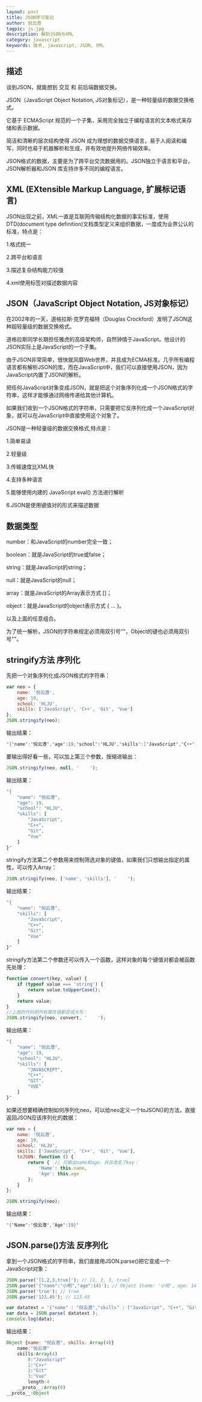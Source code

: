 ```yaml
---
layout: post
title: JSON学习笔记
author: 倪云港
tagpic: js.jpg
description: 解析JSON与XML
category: javascript
keywords: 技术, javascript, JSON, XML
---
```


## 描述

谈到JSON，就能想到 交互 和 前后端数据交换。

JSON（JavaScript Object Notation, JS对象标记），是一种轻量级的数据交换格式。

它基于 ECMAScript 规范的一个子集，采用完全独立于编程语言的文本格式来存储和表示数据。

简洁和清晰的层次结构使得 JSON 成为理想的数据交换语言。易于人阅读和编写，同时也易于机器解析和生成，并有效地提升网络传输效率。

JSON格式的数据，主要是为了跨平台交流数据用的。JSON独立于语言和平台，JSON解析器和JSON 库支持许多不同的编程语言。

## XML (EXtensible Markup Language, 扩展标记语言)

JSON出现之前，XML一直是互联网传输结构化数据的事实标准，使用DTD(document type definition)文档类型定义来组织数据，一度成为业界公认的标准，特点是：

1.格式统一

2.跨平台和语言

3.描述复杂结构能力较强

4.xml使用标签对描述数据内容

## JSON（JavaScript Object Notation, JS对象标记）

在2002年的一天，道格拉斯·克罗克福特（Douglas Crockford）发明了JSON这种超轻量级的数据交换格式。

道格拉斯同学长期担任雅虎的高级架构师，自然钟情于JavaScript。他设计的JSON实际上是JavaScript的一个子集。

由于JSON非常简单，很快就风靡Web世界，并且成为ECMA标准。几乎所有编程语言都有解析JSON的库，而在JavaScript中，我们可以直接使用JSON，因为JavaScript内置了JSON的解析。

把任何JavaScript对象变成JSON，就是把这个对象序列化成一个JSON格式的字符串，这样才能够通过网络传递给其他计算机。

如果我们收到一个JSON格式的字符串，只需要把它反序列化成一个JavaScript对象，就可以在JavaScript中直接使用这个对象了。

JSON是一种轻量级的数据交换格式,特点是：

1.简单易读

2.轻量级

3.传输速度比XML快

4.支持多种语言

5.能够使用内建的 JavaScript eval() 方法进行解析

6.JSON是使用键值对的形式来描述数据

## 数据类型

number：和JavaScript的number完全一致；

boolean：就是JavaScript的true或false；

string：就是JavaScript的string；

null：就是JavaScript的null；

array：就是JavaScript的Array表示方式 []；

object：就是JavaScript的object表示方式 { ... }。

以及上面的任意组合。

为了统一解析，JSON的字符串规定必须用双引号""，Object的键也必须用双引号""。

## stringify方法  序列化 

先把一个对象序列化成JSON格式的字符串：
```js
var neo = {
	name: '倪云港',
	age: 19,
	school: 'HLJU',
	skills: ['JavaScript', 'C++', 'Git', 'Vue']
};
JSON.stringify(neo); 
```
输出结果：
```js
"{"name":"倪云港","age":19,"school":"HLJU","skills":["JavaScript","C++","Git","Vue"]}"
```

要输出得好看一些，可以加上第三个参数，按缩进输出：
```js
JSON.stringify(neo, null, '    ');
```
输出结果：
```js
"{
    "name": "倪云港",
    "age": 19,
    "school": "HLJU",
    "skills": [
        "JavaScript",
        "C++",
        "Git",
        "Vue"
    ]
}"
```

stringify方法第二个参数用来控制筛选对象的键值，如果我们只想输出指定的属性，可以传入Array：
```js
JSON.stringify(neo, ['name', 'skills'], '    ');
```
输出结果：
```js
"{
    "name": "倪云港",
    "skills": [
        "JavaScript",
        "C++",
        "Git",
        "Vue"
    ]
}"
```

stringify方法第二个参数还可以传入一个函数，这样对象的每个键值对都会被函数先处理：
```js
function convert(key, value) {
    if (typeof value === 'string') {
        return value.toUpperCase();
    }
    return value;
}
//上面的代码把所有属性值都变成大写：
JSON.stringify(neo, convert, '    ');
```
输出结果：
```js
"{
    "name": "倪云港",
    "age": 19,
    "school": "HLJU",
    "skills": [
        "JAVASCRIPT",
        "C++",
        "GIT",
        "VUE"
    ]
}"
```

如果还想要精确控制如何序列化neo，可以给neo定义一个toJSON()的方法，直接返回JSON应该序列化的数据：
```js
var neo = {
	name: '倪云港',
	age: 19,
	school: 'HLJU',
	skills: ['JavaScript', 'C++', 'Git', 'Vue'],
    toJSON: function () {
        return {  // 只输出name和age，并且改变了key：
            'Name': this.name,
            'Age': this.age
        };
    }
};

JSON.stringify(neo);
```
输出结果：
```js
"{"Name":"倪云港","Age":19}"
```

## JSON.parse()方法  反序列化

拿到一个JSON格式的字符串，我们直接用JSON.parse()把它变成一个JavaScript对象：
```js
JSON.parse('[1,2,3,true]'); // [1, 2, 3, true]
JSON.parse('{"name":"小明","age":14}'); // Object {name: '小明', age: 14}
JSON.parse('true'); // true
JSON.parse('123.45'); // 123.45
```

```js
var datatext = '{"name" : "倪云港","skills" : ["JavaScript", "C++", "Git", "Vue"] }';
var data = JSON.parse( datatext );
console.log(data);
```
输出结果：
```js
Object {name: "倪云港", skills: Array(4)}
	name:"倪云港"
	skills:Array(4)
		0:"JavaScript"
		1:"C++"
		2:"Git"
		3:"Vue"
		length:4
	__proto__:Array(0)
__proto__:Object
```